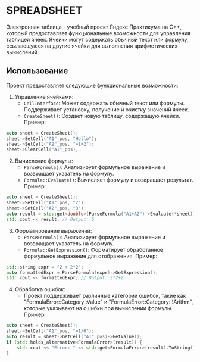 # SPREADSHEET

Электронная таблица - учебный проект Яндекс Практикума на C++, который предоставляет функциональные возможности для управления таблицей ячеек. Ячейки могут содержать обычный текст или формулу, ссылающуюся на другие ячейки для выполнения арифметических вычислений.

## Использование

Проект предоставляет следующие функциональные возможности:

1. Управление ячейками:
   - `CellInterface`: Может содержать обычный текст или формулы. Поддерживает установку, получение и очистку значений ячеек.
   - `CreateSheet()`: Создает новую таблицу, содержащую ячейки.
Пример:
```cpp
auto sheet = CreateSheet();
sheet->SetCell("A1"_pos, "Hello");
sheet->SetCell("A2"_pos, "=1+2");
sheet->ClearCell("A1"_pos);
```

2. Вычисление формулы:
   - `ParseFormula()`: Анализирует формульное выражение и возвращает указатель на формулу.
   - `Formula::Evaluate()`: Вычисляет формулу и возвращает результат.
Пример:
```cpp
auto sheet = CreateSheet();
sheet->SetCell("A1"_pos, "2");
sheet->SetCell("A2"_pos, "3");
auto result = std::get<double>(ParseFormula("A1+A2")->Evaluate(*sheet));
std::cout << result; // Output: 5
```
    
3. Форматирование выражений:
   - `ParseFormula()`: Анализирует формульное выражение и возвращает указатель на формулу.
   - `Formula::GetExpression()`: Форматирует обработанное формульное выражение для отображения.
Пример:
```cpp
std::string expr = "2 + 2*2";
auto formattedExpr = ParseFormula(expr)->GetExpression();
std::cout << formattedExpr; // Output: 2*2+2
```
4. Обработка ошибок:
   - Проект поддерживает различные категории ошибок, такие как "FormulaError::Category::Value" и "FormulaError::Category::!Arithm", которые указывают на ошибки при вычислении формулы.
Пример:
```cpp
auto sheet = CreateSheet();
sheet->SetCell("A1"_pos, "=1/0");
auto result = sheet->GetCell("A1"_pos)->GetValue();
if (std::holds_alternative<FormulaError>(result)) {
    std::cout << "Error: " << std::get<FormulaError>(result).ToString();
}
```
